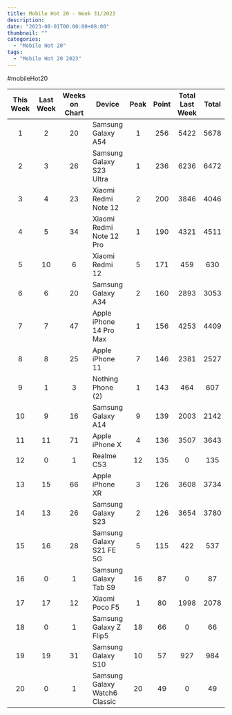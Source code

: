 ```yaml
---
title: Mobile Hot 20 - Week 31/2023
description: 
date: "2023-08-01T00:00:00+08:00"
thumbnail: ""
categories:
  - "Mobile Hot 20"
tags:
  - "Mobile Hot 20 2023"
---
```

#mobileHot20
<!--more-->

|This Week|Last Week|Weeks on Chart|Device|Peak|Point|Total Last Week|Total|
|:----:|:----:|:----:|----|:----:|:----:|:----:|:----:|
|1|2|20|Samsung Galaxy A54|1|256|5422|5678|
|2|3|26|Samsung Galaxy S23 Ultra|1|236|6236|6472|
|3|4|23|Xiaomi Redmi Note 12|2|200|3846|4046|
|4|5|34|Xiaomi Redmi Note 12 Pro|1|190|4321|4511|
|5|10|6|Xiaomi Redmi 12|5|171|459|630|
|6|6|20|Samsung Galaxy A34|2|160|2893|3053|
|7|7|47|Apple iPhone 14 Pro Max|1|156|4253|4409|
|8|8|25|Apple iPhone 11|7|146|2381|2527|
|9|1|3|Nothing Phone (2)|1|143|464|607|
|10|9|16|Samsung Galaxy A14|9|139|2003|2142|
|11|11|71|Apple iPhone X|4|136|3507|3643|
|12|0|1|Realme C53|12|135|0|135|
|13|15|66|Apple iPhone XR|3|126|3608|3734|
|14|13|26|Samsung Galaxy S23|2|126|3654|3780|
|15|16|28|Samsung Galaxy S21 FE 5G|5|115|422|537|
|16|0|1|Samsung Galaxy Tab S9|16|87|0|87|
|17|17|12|Xiaomi Poco F5|1|80|1998|2078|
|18|0|1|Samsung Galaxy Z Flip5|18|66|0|66|
|19|19|31|Samsung Galaxy S10|10|57|927|984|
|20|0|1|Samsung Galaxy Watch6 Classic|20|49|0|49|

